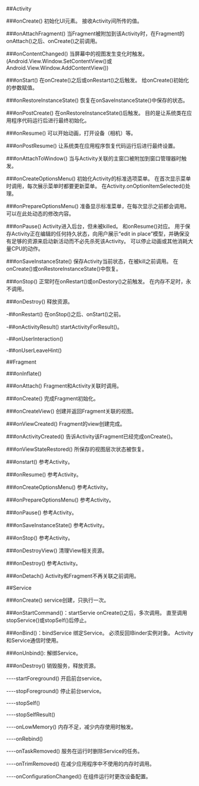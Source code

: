 ##Activity

###onCreate()
	初始化UI元素。
	接收Activity间所传的值。

###onAttachFragment()
	当Fragment被附加到该Activity时，在Fragment的onAttach()之后、onCreate()之前调用。

###onContentChanged()
	当屏幕中的视图发生变化时触发。
	(Android.View.Window.SetContentView()或Android.View.Window.AddContentView())

###onStart()
	在onCreate()之后或onRestart()之后触发。
	给onCreate()初始化的参数赋值。


###onRestoreInstanceState()
	恢复在onSaveInstanceState()中保存的状态。

###onPostCreate()
	在onRestoreInstanceState()后触发。
	目的是让系统类在应用程序代码运行后进行最终初始化。

###onResume()
	可以开始动画，打开设备（相机）等。

###onPostResume()
	让系统类在应用程序恢复代码运行后进行最终设置。

###onAttachToWindow()
	当与Activity关联的主窗口被附加到窗口管理器时触发。

###onCreateOptionsMenu()
	初始化Activity的标准选项菜单。
	在首次显示菜单时调用，每次展示菜单时都要更新菜单。
	在Activity.onOptionItemSelected()处理。

###onPrepareOptionsMenu()
	准备显示标准菜单，在每次显示之前都会调用。
	可以在此处动态的修改内容。
	
###onPause()
	Activity进入后台，但未被killed。
	和onResume()对应。
	用于保存Activity正在编辑的任何持久状态，向用户展示“edit in place”模型，并确保没有足够的资源来启动新活动而不必先杀死该Activity。
	可以停止动画或其他消耗大量CPU的动作。

###onSaveInstanceState()
	保存Activity当前状态，在被kill之前调用。
	在onCreate()或onRestoreInstanceState()中恢复。

###onStop()
	正常时在onRestart()或onDestory()之前触发。
	在内存不足时，永不调用。

###onDestroy()
	释放资源。

-##onRestart()
	在onStop()之后、onStart()之前。

-##onActivityResult()
	startActivityForResult()。

-##onUserInteraction()

-##onUserLeaveHint()




##Fragment

###onInflate()
	
###onAttach()
	Fragment和Activity关联时调用。
	
###onCreate()
	完成Fragment初始化。

###onCreateView()
	创建并返回Fragment关联的视图。

###onViewCreated()
	Fragment的view创建完成。

###onActivityCreated()
	告诉Activity该Fragment已经完成onCreate()。

###onViewStateRestored()
	所保存的视图层次状态被恢复。

###onstart()
	参考Activity。

###onResume()
	参考Activity。

###onCreateOptionsMenu()
	参考Activity。

###onPrepareOptionsMenu()
	参考Activity。

###onPause()
	参考Activity。

###onSaveInstanceState()
	参考Activity。

###onStop()
	参考Activity。

###onDestroyView()
	清理View相关资源。

###onDestroy()
	参考Activity。

###onDetach()
	Activity和Fragment不再关联之前调用。




##Service

###onCreate()
	service创建，只执行一次。

###onStartCommand()：startServie
	onCreate()之后，多次调用。
	直至调用stopService()或stopSelf()后停止。

###onBind()：bindService
	绑定Service。
	必须反回IBinder实例对象。
	Activity和Service通信时使用。

###onUnbind():
	解绑Service。

###onDestroy()
	销毁服务，释放资源。

----startForeground()
	开启前台service。

----stopForeground()
	停止前台service。

----stopSelf()

----stopSelfResult()

----onLowMemory()
	内存不足，减少内存使用时触发。

----onRebind()

----onTaskRemoved()
	服务在运行时删除Service的任务。

----onTrimRemoved()
	在减少应用程序中不使用的内存时调用。

----onConfigurationChanged()
	在组件运行时更改设备配置。










